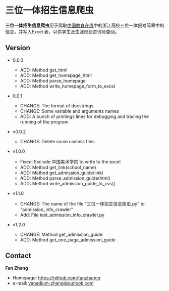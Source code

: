 三位一体招生信息爬虫
====

**三位一体招生信息爬虫**用于爬取[中国教育在线](http://www.eol.cn/html/g/zjswyt/)中的浙江高校三位一体报考简章中的信息，并写入Excel
表，以供学生及生涯规划咨询师查阅。

## Version
- 0.0.0
    - ADD: Method get_html
    - ADD: Method get_homepage_html
    - ADD: Method parse_homepage
    - ADD: Method write_homepage_form_to_excel
    
- 0.0.1
    - CHANGE: The format of docstrings
    - CHANGE: Some variable and arguments names
    - ADD: A bunch of printings lines for debugging and tracing the running of the program
    
- v0.0.2
    - CHANGE: Delete some useless files

- v1.0.0
    - Fixed: Exclude 中国美术学院 to write to the excel
    - ADD: Method get_link(school_name)
    - ADD: Method get_admission_guide(link)
    - ADD: Method parse_admission_guide(html)
    - ADD: Method write_admission_guide_to_cvs()

- v1.1.0
    - CHANGE: The name of the file "三位一体招生信息爬虫.py" to "admission_info_crawler"
    - Add: File test_admission_info_crawler.py
    
- v1.2.0
    - CHANGE: Method get_admission_guide
    - ADD: Method get_one_page_admission_guide 

## Contact
**Fan Zhang**
- Homepage: https://github.com/fanzhangg
- e-mail: vanadium-zhang@outlook.com